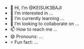 - 👋 Hi, I’m @KEISUK3BAJI
- 👀 I’m interested in ...
- 🌱 I’m currently learning ...
- 💞️ I’m looking to collaborate on ...
- 📫 How to reach me ...
- 😄 Pronouns: ...
- ⚡ Fun fact: ...

<!---
KEISUK3BAJI/KEISUK3BAJI is a ✨ special ✨ repository because its `README.md` (this file) appears on your GitHub profile.
You can click the Preview link to take a look at your changes.
--->
